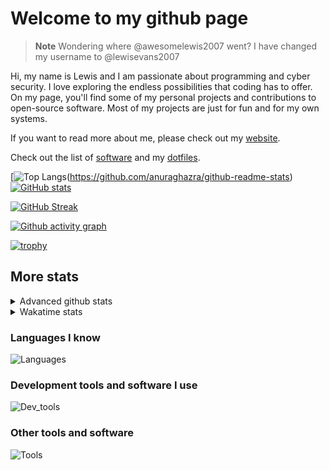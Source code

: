 # Welcome to my github page

> **Note**
> Wondering where @awesomelewis2007 went? I have changed my username to @lewisevans2007

Hi, my name is Lewis and I am passionate about programming and cyber security. I love exploring the endless possibilities that coding has to offer. On my page, you'll find some of my personal projects and contributions to open-source software. Most of my projects are just for fun and for my own systems.

If you want to read more about me, please check out my [website](https://lewisevans2007.github.io/).

Check out the list of [software](https://github.com/lewisevans2007/lewisevans2007/blob/master/software.md) and my [dotfiles](https://github.com/lewisevans2007/dotfiles).

[![Top Langs](https://github-readme-stats.vercel.app/api/top-langs/?username=lewisevans2007&hide=html,css,jupyter%20notebook&langs_count=10&layout=donut&theme=transparent&exclude_repo=GPT-code-repository,Obsidian_vault,Apple-PowerManagement,Apple-Security,CMake,qemu,swift,tcpdump,xnu)(https://github.com/anuraghazra/github-readme-stats) 
[![GitHub stats](https://github-readme-stats.vercel.app/api?username=lewisevans2007&show_icons=true&theme=transparent)](https://github.com/anuraghazra/github-readme-stats)

[![GitHub Streak](https://streak-stats.demolab.com?user=lewisevans2007&theme=transparent)](https://git.io/streak-stats)

[![Github activity graph](https://github-readme-activity-graph.vercel.app/graph?username=lewisevans2007&theme=github-compact&area=true)](https://github.com/ashutosh00710/github-readme-activity-graph)

[![trophy](https://github-profile-trophy.vercel.app/?username=lewisevans2007&theme=darkhub)](https://github.com/ryo-ma/github-profile-trophy)

## More stats
<details close>
<summary>Advanced github stats</summary>
<br>
  
![Metrics](https://raw.githubusercontent.com/lewisevans2007/lewisevans2007/master/github-metrics.svg)
  
</details>

<details close>
<summary>Wakatime stats</summary>
<br>

<!--START_SECTION:waka-->

```txt
Python           1 hr 18 mins    █████▒░░░░░░░░░░░░░░░░░░░   21.23 %
Makefile         1 hr 1 min      ████▒░░░░░░░░░░░░░░░░░░░░   16.77 %
Markdown         54 mins         ███▓░░░░░░░░░░░░░░░░░░░░░   14.79 %
C                35 mins         ██▒░░░░░░░░░░░░░░░░░░░░░░   09.63 %
ca65 assembler   27 mins         ██░░░░░░░░░░░░░░░░░░░░░░░   07.37 %
Objective-C      23 mins         █▓░░░░░░░░░░░░░░░░░░░░░░░   06.33 %
Assembly         17 mins         █▒░░░░░░░░░░░░░░░░░░░░░░░   04.85 %
JavaScript       15 mins         █░░░░░░░░░░░░░░░░░░░░░░░░   04.25 %
HTML             11 mins         ▓░░░░░░░░░░░░░░░░░░░░░░░░   03.14 %
Ezhil            8 mins          ▓░░░░░░░░░░░░░░░░░░░░░░░░   02.26 %
C++              7 mins          ▓░░░░░░░░░░░░░░░░░░░░░░░░   02.07 %
Other            6 mins          ▒░░░░░░░░░░░░░░░░░░░░░░░░   01.72 %
CMake            4 mins          ▒░░░░░░░░░░░░░░░░░░░░░░░░   01.10 %
YAML             3 mins          ▒░░░░░░░░░░░░░░░░░░░░░░░░   00.91 %
Text             2 mins          ▒░░░░░░░░░░░░░░░░░░░░░░░░   00.71 %
```

<!--END_SECTION:waka-->
</details>

### Languages I know
![Languages](https://skillicons.dev/icons?i=python,cpp,cs,c,javascript,nodejs,dotnet,bash,css,html,rust)
### Development tools and software I use
![Dev_tools](https://skillicons.dev/icons?i=git,docker,github,googlecloud,vscode,visualstudio,raspberrypi,linux,powershell,replit)
### Other tools and software
![Tools](https://skillicons.dev/icons?i=blender,ps,pr,ai,xd,figma)
